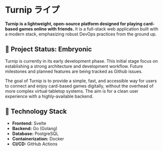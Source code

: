 # Turnip ライプ
**Turnip is a lightweight, open-source platform designed for playing card-based games online with friends.**
It is a full-stack web application built with a modern stack, emphasizing robust DevOps practices from the ground up.

## 🌱 Project Status: Embryonic

Turnip is currently in its early development phase. This initial stage focus on establishing a strong architecture and development workflow.
Future milestones and planned features are being tracked as Github issues.

The goal of Turnip is to provide a simple, fast, and accessible way for users to connect and enjoy card-based games digitally, without the overhead of more complex virtual tabletop systems. The aim is for a clean user experience with a highly-available backend.

## 🚀 Technology Stack

- **Frontend:** Svelte
- **Backend:** Go (Golang)
- **Database:** PostgreSQL
- **Containerization:** Docker
- **CI/CD:** GitHub Actions
